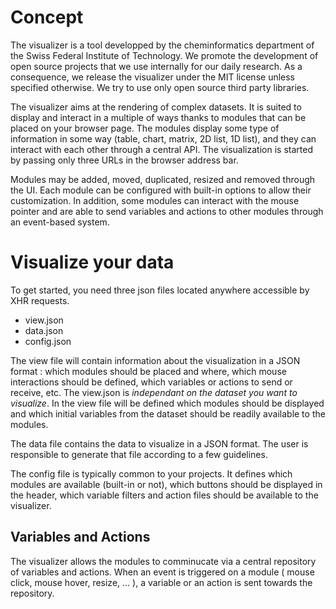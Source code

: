 Concept
==========
The visualizer is a tool developped by the cheminformatics department of the Swiss Federal Institute of Technology. We promote the development of open source projects that we use internally for our daily research. As a consequence, we release the visualizer under the MIT license unless specified otherwise. We try to use only open source third party libraries.

The visualizer aims at the rendering of complex datasets. It is suited to display and interact in a multiple of ways thanks to modules that can be placed on your browser page. The modules display some type of information in some way (table, chart, matrix, 2D list, 1D list), and they can interact with each other through a central API. The visualization is started by passing only three URLs in the browser address bar.

Modules may be added, moved, duplicated, resized and removed through the UI. Each module can be configured with built-in options to allow their customization. In addition, some modules can interact with the mouse pointer and are able to send variables and actions to other modules through an event-based system.


Visualize your data
==========

To get started, you need three json files located anywhere accessible by XHR requests.

* view.json
* data.json
* config.json

The view file will contain information about the visualization in a JSON format : which modules should be placed and where, which mouse interactions should be defined, which variables or actions to send or receive, etc. The view.json is *independant on the dataset you want to visualize*. In the view file will be defined which modules should be displayed and which initial variables from the dataset should be readily available to the modules.

The data file contains the data to visualize in a JSON format. The user is responsible to generate that file according to a few guidelines.

The config file is typically common to your projects. It defines which modules are available (built-in or not), which buttons should be displayed in the header, which variable filters and action files should be available to the visualizer.

Variables and Actions
----------------------
The visualizer allows the modules to comminucate via a central repository of variables and actions. When an event is triggered on a module ( mouse click, mouse hover, resize, ... ), a variable or an action is sent towards the repository.
